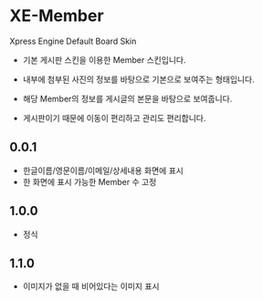 # XE-Member
Xpress Engine Default Board Skin


 - 기본 게시판 스킨을 이용한 Member 스킨입니다.

 - 내부에 첨부된 사진의 정보를 바탕으로 기본으로 보여주는 형태입니다.

 - 해당 Member의 정보를 게시글의 본문을 바탕으로 보여줍니다.

 - 게시판이기 때문에 이동이 편리하고 관리도 편리합니다.

 
## 0.0.1

- 한글이름/영문이름/이메일/상세내용 화면에 표시
- 한 화면에 표시 가능한 Member 수 고정

## 1.0.0

- 정식

## 1.1.0

- 이미지가 없을 때 비어있다는 이미지 표시